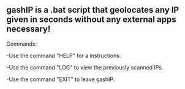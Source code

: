 ## gashIP is a .bat script that geolocates any IP given in seconds without any external apps necessary!
Commands:

   -Use the command "HELP" for a instructions.

   -Use the command "LOG" to view the previously scanned IPs.

   -Use the command "EXIT" to leave gashIP.
